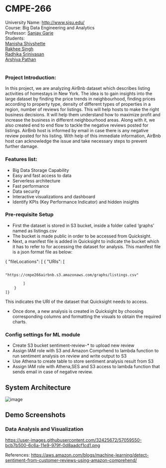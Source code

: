 # CMPE-266

University Name: http://www.sjsu.edu/   
Course: Big Data Engineering and Analytics   
Professor: [Sanjay Garje](https://www.linkedin.com/in/sanjaygarje/)  
Students:  
[Manisha Shivshette](https://www.linkedin.com/in/manisha-shivshette-94632a136/)  
[Rakhee Singh](https://www.linkedin.com/in/rakhee-singh-51186954/)  
[Radhika Srinivasan](https://www.linkedin.com/in/radhikas08/)   
[Arshiya Pathan](https://www.linkedin.com/in/arshiya-pathan/)  
<br>
### Project Introduction:  
In this project, we are analyzing AirBnb dataset which describes listing activities of homestays in New York. The idea is to gain insights into the large dataset by finding the price trends in neighbourhood, finding prices according to property type, density of different types of properties in a region, number of reviews for listings. This will help hosts to make the right business decisions. It will help them understand how to maximize profit and increase the business in different neighbourhood areas. Along with it, we also created end to end flow to tackle the negative reviews posted for listings. AirBnb host is informed by email in case there is any negative review posted for his listing. With help of this immediate information, AirBnb host can acknowledge the issue and take necessary steps to prevent further damage.

### Features list:
* Big Data Storage Capability<br>
* Easy and fast access to data <br>
* Serverless architecture <br>
* Fast performance<br>
* Data security<br>
* Interactive visualizations and dashboard <br>
* Identify KPIs (Key Performance Indicator) and hidden insights<br>

### Pre-requisite Setup

* First the dataset is stored in S3 bucket, inside a folder called ‘graphs’ named as listings.csv<br>
* The bucket is made public in order to be accessed from Quicksight.<br>
* Next, a manifest file is added in Quicksight to indicate the bucket which it has to refer to for accessing the dataset for analysis. This manifest file is a json format file as below:<br>

{
    "fileLocations": [
        {
            "URIs": [

                "https://cmpe266airbnb.s3.amazonaws.com/graphs/listings.csv"

            ]
        }
    ]}

This indicates the URI of the dataset that Quicksight needs to access.<br>
* Once done, a new analysis is created in Quicksight by choosing corresponding columns and formatting the visuals to obtain the required charts.

### Config settings for ML module
* Create S3 bucket sentiment-review-* to upload new review<br>
* Assign IAM role with S3 and Amazon Comprhend to lambda function to run sentiment analysis on review and write output to S3
* Use Athena to create table to store sentiment analysis result from S3
* Assign IAM role with Athena,SES and S3 access to lambda function that sends email in case of negative review.


## System Architecture
![image](https://user-images.githubusercontent.com/32425672/57059439-3ef3a980-6c6a-11e9-81f3-0dd916ddf52c.png)

## Demo Screenshots
### Data Analysis and Visualization
https://user-images.githubusercontent.com/32425672/57059550-bcb7b500-6c6a-11e9-979f-0d8aadcf1cd1.png


References:
https://aws.amazon.com/blogs/machine-learning/detect-sentiment-from-customer-reviews-using-amazon-comprehend/
